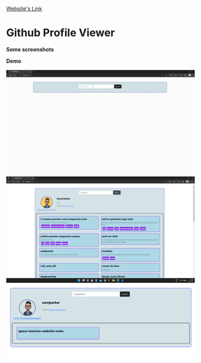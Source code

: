 <a href="https://github-profile-surajsarkar.netlify.app">Website's Link</a>

# Github Profile Viewer

**Some screenshots**

**Demo**

<img src="./readme_assets/demo.gif"/>

<img src="./readme_assets/demo_0.png"/>

<img src="./readme_assets/demo_1.png"/>



